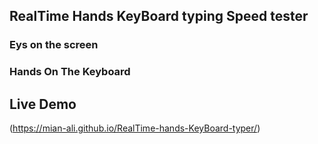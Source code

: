 ## RealTime Hands KeyBoard typing Speed tester

### Eys on the screen
### Hands On The Keyboard

## Live Demo
(https://mian-ali.github.io/RealTime-hands-KeyBoard-typer/)
